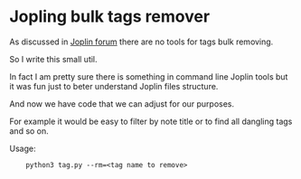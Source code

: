 # Jopling bulk tags remover

As discussed in [Joplin forum](https://discourse.joplinapp.org/t/add-or-remove-tags-for-multiple-notes/4368/6)
there are no tools for tags bulk removing.

So I write this small util.

In fact I am pretty sure there is something in command line Joplin tools but
it was fun just to beter understand Joplin files structure.

And now we have code that we can adjust for our purposes.

For example it would be easy to filter by note title or to find all
dangling tags and so on.

Usage:

        python3 tag.py --rm=<tag name to remove> 
        